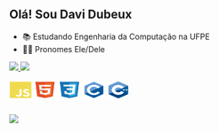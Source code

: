 ## Olá! Sou Davi Dubeux

- 📚 Estudando Engenharia da Computação na UFPE
- 👦🏻 Pronomes Ele/Dele

<div style="display: flex; justify-content: space-between; flex-wrap: wrap;">
  <a href="https://github.com/DaviDubeux">
    <img width="42%" src="https://github-readme-stats.vercel.app/api?username=DaviDubeux&count_private=true&show_icons=true&theme=react"/>
    <img width="50%" src="https://github-readme-stats.vercel.app/api/top-langs/?username=DaviDubeux&layout=compact&theme=react"/>
  </a>
</div>
  
 <div style="display: inline_block"><br>
  <img align="center" alt="Davi-Js" height="30" width="40" src="https://raw.githubusercontent.com/devicons/devicon/master/icons/javascript/javascript-plain.svg"/>
  <img align="center" alt="Davi-HTML" height="30" width="40" src="https://raw.githubusercontent.com/devicons/devicon/master/icons/html5/html5-original.svg"/>
  <img align="center" alt="Davi-CSS" height="30" width="40" src="https://raw.githubusercontent.com/devicons/devicon/master/icons/css3/css3-original.svg"/>
  <img align="center" alt="Davi-C++" height="30" width="40" src="https://github.com/devicons/devicon/blob/master/icons/c/c-original.svg"/>
  <img align="center" alt="Davi-C++" height="30" width="40" src="https://github.com/devicons/devicon/blob/master/icons/cplusplus/cplusplus-original.svg"/>
</div>
  
  ##
  
<div>
  <a href="https://www.linkedin.com/in/davidubeux/"><img src="https://img.shields.io/badge/-LinkedIn-%230077B5?style=for-the-badge&logo=linkedin&logoColor=white" target="_blank"></a>
</div>
